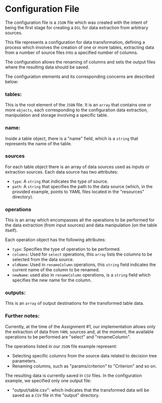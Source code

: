 # Configuration File

The configuration file is a `JSON` file which was created with the intent of being the first stage for creating a `DSL` for data extraction from arbitrary sources.

This file represents a configuration for data transformation, defining a process which involves the creation of one or more tables, extracting data from a number of source files into a specified number of columns.

The configuration allows the renaming of columns and sets the output files where the resulting data should be saved.

The configuration elements and its corresponding concerns are described below:

### tables:
This is the root element of the `JSON` file. It is an `array` that contains one or more `objects`, each corresponding to the configuration data extraction, manipulation and storage involving a specific table.

### name:
Inside a table object, there is a "name" field, which is a `string` that represents the name of the table.

### sources

For each table object there is an array of data sources used as inputs or extraction sources. Each data source has two attributes:
- `type`: A `string` that indicates the type of source.
- `path`: A `string` that specifies the path to the data source (which, in the provided example, points to YAML files located in the "resources" directory).

### operations

This is an array which encompasses all the operations to be performed for the data extraction (from input sources) and data manipulation (on the table itself).

Each operation object has the following attributes:
- `type`: Specifies the type of operation to be performed.
- `columns`: Used for `select` operations, this `array` lists the columns to be selected from the data source.
- `oldName`: Used in `renameColumn` operations, this `string` field indicates the current name of the column to be renamed.
- `newName`: used also in `renameColumn` operations, is a `string` field which specifies the new name for the column.

### outputs:

This is an `array` of output destinations for the transformed table data.

### **Further notes:**
Currently, at the time of the Assignment #1, our implementation allows only the extraction of data from `YAML` sources and, at the moment, the available operations to be performed are "select" and "renameColumn".

The operations listed in our `JSON` file example represent:

- Selecting specific columns from the source data related to decision tree parameters.
- Renaming columns, such as "params/criterion" to "Criterion" and so on.

The resulting data is currently saved in `CSV` files.
In the configuration example, we specified only one output file:
- "output/table.csv": which indicates that the transformed data will be saved as a `CSV` file in the "output" directory.